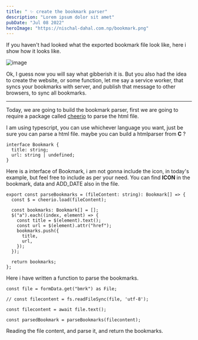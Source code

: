 ```yaml
---
title: " ✨ create the bookmark parser"
description: "Lorem ipsum dolor sit amet"
pubDate: "Jul 08 2022"
heroImage: "https://nischal-dahal.com.np/bookmark.png"
---
```


If you haven't had looked what the exported bookmark file look like, here i show
how it looks like.

![image](https://nischal-dahal.com.np/bookmark.png)

Ok, I guess now you will say what gibberish it is. But you also had the idea to
create the website, or some function, let me say a service worker, that syncs
your bookmarks with server, and publish that message to other browsers, to sync
all bookmarks.

---

Today, we are going to build the bookmark parser, first we are going to require
a package called [cheerio](https://cheerio.js.org) to parse the html file.

I am using typescript, you can use whichever language you want, just be sure you
can parse a html file. maybe you can build a htmlparser from **C** ?

```tsx
interface Bookmark {
  title: string;
  url: string | undefined;
}
```

Here is a interface of Bookmark, i am not gonna include the icon, in today's
example, but feel free to include as per your need. You can find **ICON** in the
bookmark, data and ADD_DATE also in the file.

```tsx
export const parseBookmarks = (fileContent: string): Bookmark[] => {
  const $ = cheerio.load(fileContent);

  const bookmarks: Bookmark[] = [];
  $("a").each((index, element) => {
    const title = $(element).text();
    const url = $(element).attr("href");
    bookmarks.push({
      title,
      url,
    });
  });

  return bookmarks;
};
```

Here i have written a function to parse the bookmarks.

```tsx
const file = formData.get("bmrk") as File;

// const filecontent = fs.readFileSync(file, 'utf-8');

const filecontent = await file.text();

const parsedBookmark = parseBookmarks(filecontent);
```

Reading the file content, and parse it, and return the bookmarks.

